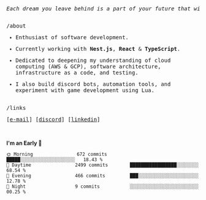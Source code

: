 <div align="center">

<pre><i>Each dream you leave behind is a part of your future that will no longer exist.</i></pre>

<h2></h2>

<div align="left"> 
  <samp>/about</samp>
  <div>
    <samp>

- Enthusiast of software development.
- Currently working with <b>Nest.js</b>, <b>React</b> & <b>TypeScript</b>.
- Dedicated to deepening my understanding of cloud computing (AWS & GCP), software architecture, infrastructure as a code, and testing.
- I also build discord bots, automation tools, and experiment with game development using Lua.

    </samp>
  </div>
</div>

<h2></h2>

<div align="left"> 
  <samp>/links</samp>

  <p align="left">
    <samp>
      [<a href="mailto:nathan.ferreiira.devgmail.com" target="_blank">e-mail</a>]
      [<a href="https://discord.com/users/457725135940616202" target="_blank">discord</a>]
      [<a href="https://www.linkedin.com/in/devnahtan" target="_blank">linkedin</a>]
    </samp>
  </p>
</div>
<br>
</div>

<!--START_SECTION:waka-->
**I'm an Early 🐤** 

```text
🌞 Morning                672 commits         █████░░░░░░░░░░░░░░░░░░░░   18.43 % 
🌆 Daytime                2499 commits        █████████████████░░░░░░░░   68.54 % 
🌃 Evening                466 commits         ███░░░░░░░░░░░░░░░░░░░░░░   12.78 % 
🌙 Night                  9 commits           ░░░░░░░░░░░░░░░░░░░░░░░░░   00.25 % 
```



<!--END_SECTION:waka-->
